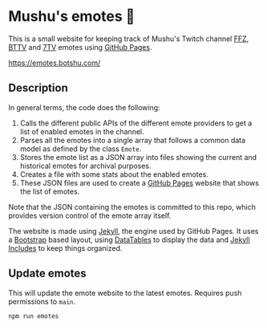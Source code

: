 # Mushu's emotes 🐉

This is a small website for keeping track of Mushu's Twitch channel [FFZ](https://www.frankerfacez.com/), [BTTV](https://betterttv.com/) and [7TV](https://7tv.app/) emotes using [GitHub Pages](https://pages.github.com/).

https://emotes.botshu.com/

## Description

In general terms, the code does the following:

1. Calls the different public APIs of the different emote providers to get a list of enabled emotes in the channel.
2. Parses all the emotes into a single array that follows a common data model as defined by the class `Emote`.
3. Stores the emote list as a JSON array into files showing the current and historical emotes for archival purposes.
4. Creates a file with some stats about the enabled emotes.
5. These JSON files are used to create a [GitHub Pages](https://pages.github.com/) website that shows the list of emotes.

Note that the JSON containing the emotes is committed to this repo, which provides version control of the emote array itself.

The website is made using [Jekyll](https://jekyllrb.com/), the engine used by GitHub Pages. It uses a [Bootstrap](https://getbootstrap.com/) based layout, using [DataTables](https://datatables.net/) to display the data and [Jekyll Includes](https://jekyllrb.com/docs/includes/) to keep things organized.

## Update emotes

This will update the emote website to the latest emotes. Requires push permissions to `main`.

```
npm run emotes
```
